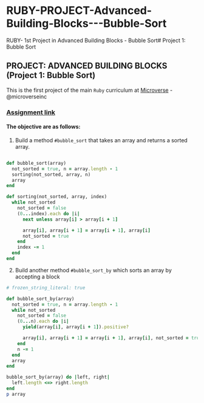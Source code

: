 # RUBY-PROJECT-Advanced-Building-Blocks---Bubble-Sort
RUBY- 1st Project in Advanced Building Blocks - Bubble Sort# Project 1: Bubble Sort

## PROJECT: ADVANCED BUILDING BLOCKS (Project 1: Bubble Sort)

This is the first project of the main `Ruby` curriculum at [Microverse](https://www.microverse.org/) - @microverseinc


### [Assignment link](https://www.theodinproject.com/courses/ruby-programming/lessons/advanced-building-blocks)

#### The objective are as follows:

1. Build a method `#bubble_sort` that takes an array and returns a sorted array.

``` rb

def bubble_sort(array)
  not_sorted = true, n = array.length - 1
  sorting(not_sorted, array, n)
  array
end

def sorting(not_sorted, array, index)
  while not_sorted
    not_sorted = false
    (0...index).each do |i|
      next unless array[i] > array[i + 1]

      array[i], array[i + 1] = array[i + 1], array[i]
      not_sorted = true
    end
    index -= 1
  end
end
  ```

2. Build another method `#bubble_sort_by` which sorts an array by accepting a block

``` rb
# frozen_string_literal: true

def bubble_sort_by(array)
  not_sorted = true, n = array.length - 1
  while not_sorted
    not_sorted = false
    (0...n).each do |i|
      yield(array[i], array[i + 1]).positive?

      array[i], array[i + 1] = array[i + 1], array[i], not_sorted = true
    end
    n -= 1
  end
  array
end

bubble_sort_by(array) do |left, right|
  left.length <=> right.length
end
p array
 
```

